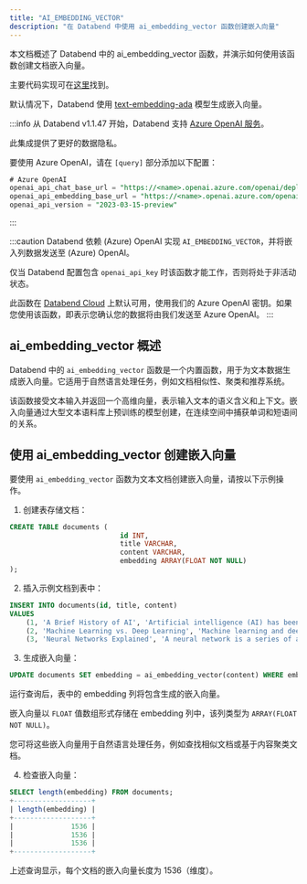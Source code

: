```yaml
---
title: "AI_EMBEDDING_VECTOR"
description: "在 Databend 中使用 ai_embedding_vector 函数创建嵌入向量"
---
```


本文档概述了 Databend 中的 ai_embedding_vector 函数，并演示如何使用该函数创建文档嵌入向量。

主要代码实现可在[这里](https://github.com/databendlabs/databend/blob/1e93c5b562bd159ecb0f336bb88fd1b7f9dc4a62/src/common/openai/src/embedding.rs)找到。

默认情况下，Databend 使用 [text-embedding-ada](https://platform.openai.com/docs/models/embeddings) 模型生成嵌入向量。

:::info
从 Databend v1.1.47 开始，Databend 支持 [Azure OpenAI 服务](https://azure.microsoft.com/en-au/products/cognitive-services/openai-service)。

此集成提供了更好的数据隐私。

要使用 Azure OpenAI，请在 `[query]` 部分添加以下配置：

```sql
# Azure OpenAI
openai_api_chat_base_url = "https://<name>.openai.azure.com/openai/deployments/<name>/"
openai_api_embedding_base_url = "https://<name>.openai.azure.com/openai/deployments/<name>/"
openai_api_version = "2023-03-15-preview"
```

:::

:::caution
Databend 依赖 (Azure) OpenAI 实现 `AI_EMBEDDING_VECTOR`，并将嵌入列数据发送至 (Azure) OpenAI。

仅当 Databend 配置包含 `openai_api_key` 时该函数才能工作，否则将处于非活动状态。

此函数在 [Databend Cloud](https://databend.com) 上默认可用，使用我们的 Azure OpenAI 密钥。如果您使用该函数，即表示您确认您的数据将由我们发送至 Azure OpenAI。
:::

## ai_embedding_vector 概述

Databend 中的 `ai_embedding_vector` 函数是一个内置函数，用于为文本数据生成嵌入向量。它适用于自然语言处理任务，例如文档相似性、聚类和推荐系统。

该函数接受文本输入并返回一个高维向量，表示输入文本的语义含义和上下文。嵌入向量通过大型文本语料库上预训练的模型创建，在连续空间中捕获单词和短语间的关系。

## 使用 ai_embedding_vector 创建嵌入向量

要使用 `ai_embedding_vector` 函数为文本文档创建嵌入向量，请按以下示例操作。

1. 创建表存储文档：

```sql
CREATE TABLE documents (
                           id INT,
                           title VARCHAR,
                           content VARCHAR,
                           embedding ARRAY(FLOAT NOT NULL)
);
```

2. 插入示例文档到表中：

```sql
INSERT INTO documents(id, title, content)
VALUES
    (1, 'A Brief History of AI', 'Artificial intelligence (AI) has been a fascinating concept of science fiction for decades...'),
    (2, 'Machine Learning vs. Deep Learning', 'Machine learning and deep learning are two subsets of artificial intelligence...'),
    (3, 'Neural Networks Explained', 'A neural network is a series of algorithms that endeavors to recognize underlying relationships...'),
```

3. 生成嵌入向量：

```sql
UPDATE documents SET embedding = ai_embedding_vector(content) WHERE embedding IS NULL;
```

运行查询后，表中的 embedding 列将包含生成的嵌入向量。

嵌入向量以 `FLOAT` 值数组形式存储在 embedding 列中，该列类型为 `ARRAY(FLOAT NOT NULL)`。

您可将这些嵌入向量用于自然语言处理任务，例如查找相似文档或基于内容聚类文档。

4. 检查嵌入向量：

```sql
SELECT length(embedding) FROM documents;
+-------------------+
| length(embedding) |
+-------------------+
|              1536 |
|              1536 |
|              1536 |
+-------------------+
```

上述查询显示，每个文档的嵌入向量长度为 1536（维度）。